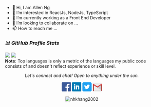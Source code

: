 - 👋 Hi, I am Allen Ng
- 👀 I’m interested in ReactJs, NodeJs, TypeScript
- 🌱 I’m currently working as a Front End Developer
- 💞️ I’m looking to collaborate on ...
- 📫 How to reach me ...

<!---
allenng00/allenng00 is a ✨ special ✨ repository because its `README.md` (this file) appears on your GitHub profile.
You can click the Preview link to take a look at your changes.
--->
### ***📊 GitHub Profile Stats***

<p align="left">
 <img height="190em" src="https://github-readme-stats-eight-theta.vercel.app/api?username=allenng00&show_icons=true&count_private=true&theme=react&hide_border=true&bg_color=1F222E&title_color=F85D7F&icon_color=F8D866"/>
  <img height="190em" src="https://github-readme-stats-eight-theta.vercel.app/api/top-langs/?username=allenng00&layout=compact&langs_count=8&theme=react&hide_border=true&bg_color=1F222E&title_color=F85D7F&icon_color=F8D866"/>
<br>
<b>Note:</b> Top languages is only a metric of the languages my public code consists of and doesn't reflect experience or skill level.
</p>


<p align="center">
  <i>Let's connect and chat! Open to anything under the sun.</i>

  <p align="center">
    	<code><a href="https://www.facebook.com/hkhang.ng00/"><img width="30px" src="./images/facebook.png" title="Facebook"/></a></code>
	<code><a href="https://www.linkedin.com/in/hkhangng00"><img width="30px" src="./images/linkedin.png" title="Linkedin"/></a></code>
	<code><a href="https://twitter.com/hkhang_ng00"><img width="30px" src="./images/twitter.png" title="Twitter"/></a></code>
	<code><a href="mailto:nhk25022016@gmail.com"><img width="30px" src="./images/gmail.png" title="Gmail"/></a></code>
  </p>

  <p align="center">
      <img src="https://komarev.com/ghpvc/?username=nhkhang2002&label=Profile+Views" alt="nhkhang2002" />
  </p>
</p>
